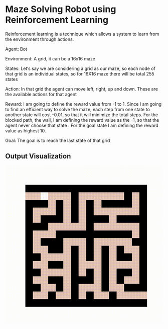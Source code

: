 # Maze Solving Robot using Reinforcement Learning
Reinforcement learning is a technique which allows a system to learn from the environment through actions.

Agent: Bot

Environment: A grid, it can be a 16x16 maze

States: Let‘s say we are considering a grid as our maze, so each node of that grid is an individual states, so for 16X16 maze there will be total 255 states

Action: In that grid the agent can move left, right, up and down. These are the available actions for that agent

Reward: I am going to define the reward value from -1 to 1. Since I am going to find an efficient way to solve the maze, each step from one state to another state will cost -0.01, so that it will minimize the total steps. For the blocked path, the wall, I am defining the reward value as the -1, so that the agent never choose that state . For the goal state I am defining the reward value as highest 10.

Goal: The goal is to reach the last state of that grid

## Output Visualization
![gif](animation_maze_q_learning_epoch.gif)

